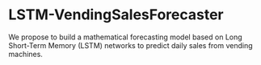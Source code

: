 # LSTM-VendingSalesForecaster
We propose to build a mathematical forecasting model based on Long Short-Term Memory (LSTM) networks to predict daily sales from vending machines.
